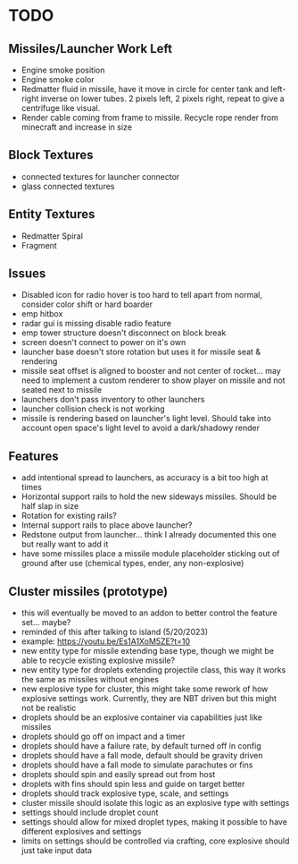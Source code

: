 # TODO

## Missiles/Launcher Work Left

- Engine smoke position
- Engine smoke color
- Redmatter fluid in missile, have it move in circle for center tank and left-right inverse on lower tubes. 2 pixels left, 2 pixels right, repeat to give a centrifuge like visual.
- Render cable coming from frame to missile. Recycle rope render from minecraft and increase in size

## Block Textures

- connected textures for launcher connector
- glass connected textures

## Entity Textures

- Redmatter Spiral
- Fragment 

## Issues

- Disabled icon for radio hover is too hard to tell apart from normal, consider color shift or hard boarder
- emp hitbox
- radar gui is missing disable radio feature
- emp tower structure doesn't disconnect on block break
- screen doesn't connect to power on it's own
- launcher base doesn't store rotation but uses it for missile seat & rendering
- missile seat offset is aligned to booster and not center of rocket... may need to implement a custom renderer to show player on missile and not seated next to missile
- launchers don't pass inventory to other launchers
- launcher collision check is not working
- missile is rendering based on launcher's light level. Should take into account open space's light level to avoid a dark/shadowy render

## Features

- add intentional spread to launchers, as accuracy is a bit too high at times
- Horizontal support rails to hold the new sideways missiles. Should be half slap in size
- Rotation for existing rails?
- Internal support rails to place above launcher?
- Redstone output from launcher... think I already documented this one but really want to add it
- have some missiles place a missile module placeholder sticking out of ground after use (chemical types, ender, any non-explosive)

## Cluster missiles (prototype)

- this will eventually be moved to an addon to better control the feature set... maybe?
- reminded of this after talking to island (5/20/2023)
- example: https://youtu.be/Es1A1XoM5ZE?t=10
- new entity type for missile extending base type, though we might be able to recycle existing explosive missile?
- new entity type for droplets extending projectile class, this way it works the same as missiles without engines
- new explosive type for cluster, this might take some rework of how explosive settings work. Currently, they are NBT driven but this might not be realistic
- droplets should be an explosive container via capabilities just like missiles
- droplets should go off on impact and a timer
- droplets should have a failure rate, by default turned off in config
- droplets should have a fall mode, default should be gravity driven
- droplets should have a fall mode to simulate parachutes or fins
- droplets should spin and easily spread out from host
- droplets with fins should spin less and guide on target better
- droplets should track explosive type, scale, and settings
- cluster missile should isolate this logic as an explosive type with settings
- settings should include droplet count
- settings should allow for mixed droplet types, making it possible to have different explosives and settings
- limits on settings should be controlled via crafting, core explosive should just take input data